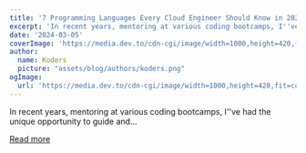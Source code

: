 ```yaml
---
title: '7 Programming Languages Every Cloud Engineer Should Know in 2024!'
excerpt: 'In recent years, mentoring at various coding bootcamps, I''ve had the unique opportunity to guide and...'
date: '2024-03-05'
coverImage: 'https://media.dev.to/cdn-cgi/image/width=1000,height=420,fit=cover,gravity=auto,format=auto/https%3A%2F%2Fdev-to-uploads.s3.amazonaws.com%2Fuploads%2Farticles%2F45u5mnf0ob9x8hsx4qs5.gif'
author:
  name: Koders
  picture: "assets/blog/authors/koders.png"
ogImage:
  url: 'https://media.dev.to/cdn-cgi/image/width=1000,height=420,fit=cover,gravity=auto,format=auto/https%3A%2F%2Fdev-to-uploads.s3.amazonaws.com%2Fuploads%2Farticles%2F45u5mnf0ob9x8hsx4qs5.gif'
---
```


In recent years, mentoring at various coding bootcamps, I''ve had the unique opportunity to guide and...

[Read more](https://dev.to/pavanbelagatti/7-programming-languages-every-cloud-engineer-should-know-in-2024-1kcd)
